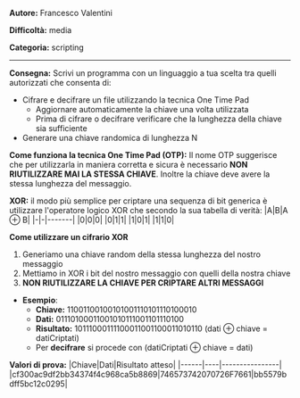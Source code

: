 **Autore:** Francesco Valentini

**Difficoltà:** media

**Categoria:** scripting

---

**Consegna:** Scrivi un programma con un linguaggio a tua scelta tra quelli autorizzati che consenta di:
- Cifrare e decifrare un file utilizzando la tecnica One Time Pad
	- Aggiornare automaticamente la chiave una volta utilizzata
	- Prima di cifrare o decifrare verificare che la lunghezza della chiave sia sufficiente
- Generare una chiave randomica di lunghezza N

**Come funziona la tecnica One Time Pad (OTP):** Il nome OTP suggerisce che per utilizzarla in maniera corretta e sicura è necessario **NON RIUTILIZZARE MAI LA STESSA CHIAVE**. 
Inoltre la chiave deve avere la stessa lunghezza del messaggio.

**XOR:** il modo più semplice per criptare una sequenza di bit generica è utilizzare l'operatore logico XOR che secondo la sua tabella di verità:
|A|B|A $\oplus$ B|
|-|-|-------|
|0|0|0|
|0|1|1|
|1|0|1|
|1|1|0|

**Come utilizzare un cifrario XOR**
1) Generiamo una chiave random della stessa lunghezza del nostro messaggio
2) Mettiamo in XOR i bit del nostro messaggio con quelli della nostra chiave
3) **NON RIUTILIZZARE LA CHIAVE PER CRIPTARE ALTRI MESSAGGI**
- **Esempio**:
	- **Chiave:** 11001100100101001110101110100010
	- **Dati:**      01110100011001010111001101110100
	- **Risultato:** 10111000111100011001100011010110 (dati $\oplus$ chiave = datiCriptati)
	- Per **decifrare** si procede con  (datiCriptati $\oplus$ chiave = dati)

**Valori di prova:**
|Chiave|Dati|Risultato atteso|
|------|----|----------------|
|cf300ac9df2bb34374f4c968ca5b8869|746573742070726F7661|bb5579bdff5bc12c0295|
